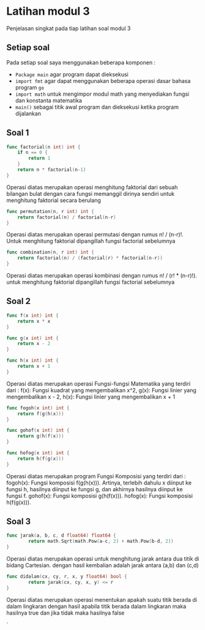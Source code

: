 # Latihan modul 3
Penjelasan singkat pada tiap latihan soal modul 3

## Setiap soal
Pada setiap soal saya menggunakan beberapa komponen :
- `Package main` agar program dapat dieksekusi
- `import fmt` agar dapat menggunakan beberapa operasi dasar bahasa program `go`
- `import math` untuk mengimpor modul math yang menyediakan fungsi dan konstanta matematika
- `main()` sebagai titik awal program dan dieksekusi ketika program dijalankan

## Soal 1
```go
func factorial(n int) int {
    if n == 0 {
        return 1
    }
    return n * factorial(n-1)
}
```
Operasi diatas merupakan operasi menghitung faktorial dari sebuah bilangan bulat dengan cara fungsi memanggil dirinya sendiri untuk menghitung faktorial secara berulang

```go
func permutation(n, r int) int {
    return factorial(n) / factorial(n-r)
}
```
Operasi diatas merupakan operasi permutasi dengan rumus n! / (n-r)!. Untuk menghitung faktorial dipangillah fungsi factorial sebelumnya 

```go
func combination(n, r int) int {
    return factorial(n) / (factorial(r) * factorial(n-r))
}
```
Operasi diatas merupakan operasi kombinasi dengan rumus n! / (r! * (n-r)!). untuk menghitung faktorial dipangillah fungsi factorial sebelumnya

## Soal 2
```go
func f(x int) int {
    return x * x
}

func g(x int) int {
    return x - 2
}

func h(x int) int {
    return x + 1
}
```
Operasi diatas merupakan operasi Fungsi-fungsi Matematika yang terdiri dari : f(x): Fungsi kuadrat yang mengembalikan x^2, g(x): Fungsi linier yang mengembalikan x - 2, h(x): Fungsi linier yang mengembalikan x + 1

```go
func fogoh(x int) int {
    return f(g(h(x)))
}

func gohof(x int) int {
    return g(h(f(x)))
}

func hofog(x int) int {
    return h(f(g(x)))
}
```

Operasi diatas merupakan program Fungsi Komposisi yang terdiri dari : fogoh(x): Fungsi komposisi f(g(h(x))). Artinya, terlebih dahulu x diinput ke fungsi h, hasilnya diinput ke fungsi g, dan akhirnya hasilnya diinput ke fungsi f. gohof(x): Fungsi komposisi g(h(f(x))). hofog(x): Fungsi komposisi h(f(g(x))).

## Soal 3
```go
func jarak(a, b, c, d float64) float64 {
        return math.Sqrt(math.Pow(a-c, 2) + math.Pow(b-d, 2))
}
```

Operasi diatas merupakan operasi  untuk menghitung jarak antara dua titik di bidang Cartesian. dengan hasil kembalian adalah jarak antara (a,b) dan (c,d)

```go
func didalam(cx, cy, r, x, y float64) bool {
        return jarak(cx, cy, x, y) <= r
}
```

Operasi diatas merupakan operasi menentukan apakah suatu titik berada di dalam lingkaran dengan hasil apabila titik berada dalam lingkaran maka hasilnya true dan jika tidak maka hasilnya false

`
